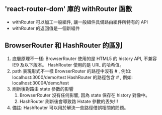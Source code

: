## 'react-router-dom' 庫的 withRouter 函數
- withRouter 可以加工一般組件, 讓一般組件具備路由組件所特有的 API
- withRouter 的返回值是一個新組件

## BrowserRouter 和 HashRouter 的區別
1. 底層原理不一樣:
BrowserRouter 使用的是 HTML5 的 history API, 不兼容 IE9 及以下版本。
HashRouter 使用的是 URL 的哈希值。
2. path 表現形式不一樣
BrowserRouter 的路徑中沒有 # , 例如: localhost:3000/demo/test
HashRouter 的路徑包含 # , 例如: localhost:3000#/demo/test
3. 刷新後對路由 state 參數的影響
    1. BrowserRouter 沒有任何影響, 因為 state 保存在 history 對像中。
    2. HashRouter 刷新後會導致路 Hstate 參數的丟失!!!
4. 備註: HashRouter 可以用於解決一些路徑借誤相關的問題。